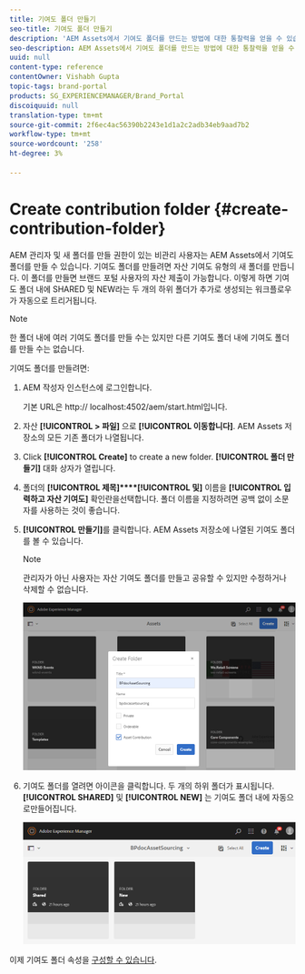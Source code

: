 ```yaml
---
title: 기여도 폴더 만들기
seo-title: 기여도 폴더 만들기
description: 'AEM Assets에서 기여도 폴더를 만드는 방법에 대한 통찰력을 얻을 수 있습니다. '
seo-description: AEM Assets에서 기여도 폴더를 만드는 방법에 대한 통찰력을 얻을 수 있습니다.
uuid: null
content-type: reference
contentOwner: Vishabh Gupta
topic-tags: brand-portal
products: SG_EXPERIENCEMANAGER/Brand_Portal
discoiquuid: null
translation-type: tm+mt
source-git-commit: 2f6ec4ac56390b2243e1d1a2c2adb34eb9aad7b2
workflow-type: tm+mt
source-wordcount: '258'
ht-degree: 3%

---
```



# Create contribution folder {#create-contribution-folder}


AEM 관리자 및 새 폴더를 만들 권한이 있는 비관리 사용자는 AEM Assets에서 기여도 폴더를 만들 수 있습니다.
기여도 폴더를 만들려면 자산 기여도 유형의 새 폴더를 만듭니다. 이 폴더를 만들면 브랜드 포털 사용자의 자산 제출이 가능합니다.  이렇게 하면 기여도 폴더 내에 SHARED 및 NEW라는 두 개의 하위 폴더가 추가로 생성되는 워크플로우가 자동으로 트리거됩니다.

>[!NOTE]
>
>한 폴더 내에 여러 기여도 폴더를 만들 수는 있지만 다른 기여도 폴더 내에 기여도 폴더를 만들 수는 없습니다.

기여도 폴더를 만들려면:
1. AEM 작성자 인스턴스에 로그인합니다.

   기본 URL은 http:// localhost:4502/aem/start.html입니다.

1. 자산 **[!UICONTROL > 파일]** 으로 **[!UICONTROL 이동합니다]**. AEM Assets 저장소의 모든 기존 폴더가 나열됩니다.

1. Click **[!UICONTROL Create]** to create a new folder. **[!UICONTROL 폴더 만들기]** 대화 상자가 열립니다.

1. 폴더의 **[!UICONTROL 제목]****[!UICONTROL 및]** 이름을 **[!UICONTROL 입력하고 자산 기여도]** 확인란을선택합니다.
폴더 이름을 지정하려면 공백 없이 소문자를 사용하는 것이 좋습니다.

1. **[!UICONTROL 만들기]**&#x200B;를 클릭합니다. AEM Assets 저장소에 나열된 기여도 폴더를 볼 수 있습니다.

   >[!NOTE]
   >
   >관리자가 아닌 사용자는 자산 기여도 폴더를 만들고 공유할 수 있지만 수정하거나 삭제할 수 없습니다.


   ![](assets/create-contribution-folder.png)

1. 기여도 폴더를 열려면 아이콘을 클릭합니다. 두 개의 하위 폴더가 표시됩니다.**[!UICONTROL SHARED]** 및 **[!UICONTROL NEW]** 는 기여도 폴더 내에 자동으로만들어집니다.

   ![](assets/contribution-folder.png)

이제 기여도 폴더 속성을 [구성할 수 있습니다](brand-portal-configure-contribution-folder-properties.md).


